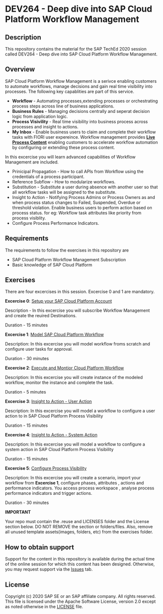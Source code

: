 # DEV264 - Deep dive into SAP Cloud Platform Workflow Management

## Description

This repository contains the material for the SAP TechEd 2020 session called DEV264 - Deep dive into  SAP Cloud Platform Workflow Management.

## Overview

SAP Cloud Platform Workflow Management is a serivce enabling customers to automate workflows, manage decisions and gain real time visibility into processes.
The following key capablities are part of this service.
- **Workflow** - Automating processes,extending processes or orchestrating process steps across line of business applications.
- **Business Rules** - Managing decisions centrally and seperat decision logic from application logic.
- **Process Visivility** - Real time visibility into business process across processes and insight to actions.
- **My Inbox** - Enable business users to claim and complete their workflow tasks with FIORI user expereince. 
Workflow management provides [**Live Process Content**](https://api.sap.com/themes/WorkflowManagement) enabling customers to accelerate workflow automation by configuring or extending these process content.

In this excercise you will learn advanced capabilities of Workflow Management are included.
- Prinicipal Propagation - How to call APIs from Workflow using the credentials of a process participant.
- Reference Subflow - How to modularize workflows.
- Substitution - Substitute a user during absence with another user so that all workflow tasks will be assigned to the substitute.
- Insight to Action - Notifying Process Admins or Process Owners as and when process status changes to Failed, Suspended, Overdue or threshold violation. Enable business users to perform action based on process status. for eg: Workflow task attributes like priority from process visiblity.
- Configure Process Performance Indicators.

## Requirements

The requirements to follow the exercises in this repository are
- SAP Cloud Platform Workflow Management Subscription
- Basic knowledge of SAP Cloud Platform

## Exercises
There are four excercises in this session. Excercise 0 and 1 are mandatory.

**Excercise 0**: [Setup your SAP Cloud Platform Account](https://github.com/SAP-samples/teched2020-DEV264/blob/main/exercises/Excercise0/DEV264%20-%20Setup%20SAP%20%20Cloud%20Platform%20Trial%20Account.pdf) 

 Description - In this excercise you will subscribe Workflow Management and create the reuired Destinations.

 Duration - 15 minutes

**Excercise 1**: [Model SAP Cloud Platform Workflow](www.sap.com)

Description: In this excercise you will model workflow froms scratch and configure user tasks for approval.

Duration - 30 minutes

**Excercise 2**: [Execute and Montior Cloud Platform Workflow](www.sap.com)

Description: In this excercise you will create instance of the modeled workflow, monitor the instance and complete the task.

Duration - 5 minutes

**Excercise 3**: [Insight to Action - User Action](www.sap.com)

Description: In this excercise you will model a workflow to configure a user action to in SAP Cloud Platform Process Visibility

Duration - 15 minutes

**Excercise 4**: [Insight to Action - System Action](www.sap.com)

Description: In this excercise you will model a workflow to configure a system action in SAP Cloud Platform Process Visibility

Duration - 15 minutes

**Excercise 5**: [Configure Process Visibility](www.sap.com)

Description: In this excercise you will create a scenario, import your workflow from **Excercise 1**, configure phases, attributes , actions and performance indicators. You access process workspace , analyse process  performance indicators and trigger actions.

Duration - 30 minutes


**IMPORTANT**

Your repo must contain the .reuse and LICENSES folder and the License section below. DO NOT REMOVE the section or folders/files. Also, remove all unused template assets(images, folders, etc) from the exercises folder. 

## How to obtain support

Support for the content in this repository is available during the actual time of the online session for which this content has been designed. Otherwise, you may request support via the [Issues](../../issues) tab.

## License
Copyright (c) 2020 SAP SE or an SAP affiliate company. All rights reserved. This file is licensed under the Apache Software License, version 2.0 except as noted otherwise in the [LICENSE](LICENSES/Apache-2.0.txt) file.
